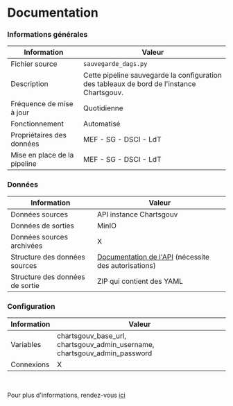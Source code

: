 # Documentation
### Informations générales
| Information | Valeur |
| -------- | -------- |
| Fichier source     | `sauvegarde_dags.py`     |
| Description | Cette pipeline sauvegarde la configuration des tableaux de bord de l'instance Chartsgouv. |
| Fréquence de mise à jour | Quotidienne |
| Fonctionnement | Automatisé |
| Propriétaires des données | MEF - SG - DSCI - LdT |
| Mise en place de la pipeline | MEF - SG - DSCI - LdT |

### Données
| Information | Valeur |
| -------- | -------- |
| Données sources | API instance Chartsgouv |
| Données de sorties | MinIO |
| Données sources archivées | X |
| Structure des données sources | [Documentation de l'API](https://chartsgouv-mef-sg.lab.incubateur.finances.rie.gouv.fr/swagger/v1) (nécessite des autorisations) |
| Structure des données de sortie | ZIP qui contient des YAML |

### Configuration
| Information | Valeur |
| -------- | -------- |
| Variables | chartsgouv_base_url, chartsgouv_admin_username, chartsgouv_admin_password |
| Connexions | X |

<br />

Pour plus d'informations, rendez-vous [ici](../../../README.md)

